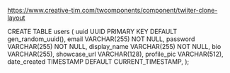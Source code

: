 https://www.creative-tim.com/twcomponents/component/twiiter-clone-layout



CREATE TABLE users (
  uuid UUID PRIMARY KEY DEFAULT gen_random_uuid(),
  email VARCHAR(255) NOT NULL,
  password VARCHAR(255) NOT NULL,
  display_name VARCHAR(255) NOT NULL,
  bio VARCHAR(255),
  showcase_url VARCHAR(128),
  profile_pic VARCHAR(512),
  date_created TIMESTAMP DEFAULT CURRENT_TIMESTAMP,
);